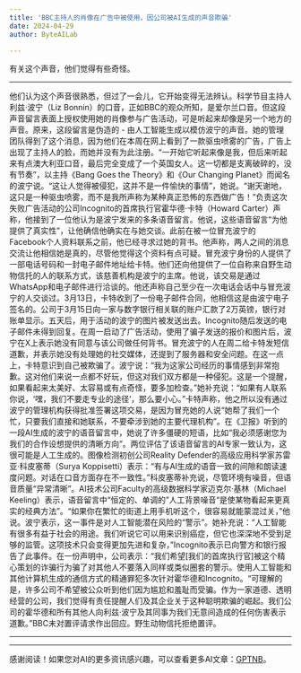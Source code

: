```yaml
---
title: 'BBC主持人的肖像在广告中被使用，因公司被AI生成的声音欺骗'
date: 2024-04-29
author: ByteAILab

---
```


有关这个声音，他们觉得有些奇怪。

---
他们认为这个声音很熟悉，但过了一会儿，它开始变得无法辨认。科学节目主持人利兹·波宁（Liz Bonnin）的口音，正如BBC的观众所知，是爱尔兰口音。但这段声音留言表面上授权使用她的肖像参与广告活动，可是听起来却像是另一个地方的声音。原来，这段留言是伪造的 - 由人工智能生成以模仿波宁的声音。她的管理团队得到了这个消息，因为他们在本周在网上看到了一款驱虫喷雾的广告，广告上出现了主持人的脸，而她并没有为此注册。“一开始它听起来像是我，但后来听起来有点澳大利亚口音，最后完全变成了一个英国女人。这一切都是支离破碎的，没有节奏”，以主持《Bang Goes the Theory》和《Our Changing Planet》而闻名的波宁说。“这让人觉得被侵犯，这并不是一件愉快的事情”，她说。“谢天谢地，这只是一种驱虫喷雾，而不是我所声称为某种真正恐怖的东西做广告！”负责这次失败广告活动的公司Incognito的首席执行官霍华德·卡特（Howard Carter）声称，他接到了一位他认为是波宁发来的多条语音留言。他说，这些语音留言“为他提供了真实性”，让他确信他确实在与她交谈。此前在被一位冒充波宁的Facebook个人资料联系之前，他已经寻求过她的背书。他声称，两人之间的消息交流让他相信她是真的，尽管他觉得这个资料有点可疑。冒充波宁身份的人提供了一部电话号码和一封电子邮件地址给卡特。他们还向他提供了一位自称来自野生动物信托的人的联系方式，该慈善机构是波宁的主席。他说，该交易是通过WhatsApp和电子邮件进行洽谈的。他还声称自己至少在一次电话会话中与冒充波宁的人交谈过。3月13日，卡特收到了一份电子邮件合同，他相信这是由波宁电子签名的。公司于3月15日向一家与数字银行相关联的账户汇款了2万英镑，银行对账单显示。五天后，用于活动的波宁的图片被发送出去。Incognito随后发送的电子邮件未得到回复。在周一启动了广告活动，使用了骗子发送的报价和图片后，波宁在X上表示她没有同意与该公司做任何背书。冒充波宁的人在周二给卡特发短信道歉，并表示她没有处理她的社交媒体，还提到了服务器和安全问题。在这一点上，卡特意识到自己被欺骗了。波宁说：“我为这家公司经历的事情感到非常抱歉。这对他们来说一点都不好玩，但这对我们双方都是一种侵犯。这是一个提醒，如果看起来太美好、太容易或有点奇怪，要多加检查。”她补充说：“如果有人联系你说，‘嘿，我们不要走专业的途径’，那么要小心。”卡特声称，他之所以没有通过波宁的管理机构获得批准签署这项交易，是因为冒充她的人说“她帮了我们一个忙，只要我们直接和她联系，不要牵涉到她的主要代理机构”。在《卫报》听到的一段AI生成的波宁的语音留言中，她说了许多僵硬的短语，比如“我必须感谢您为我们的合作设想提供的清晰方向”。两位评估了该语音留言的AI专家一致认为，这很可能是人工生成的。图像检测初创公司Reality Defender的高级应用科学家苏雷亚·科皮塞蒂（Surya Koppisetti）表示：“有与AI生成的语音一致的间隙和朗读速度问题。对话在口音方面存在不一致性。”科皮塞蒂补充说，尽管环境有噪音，但语音质量“异常清晰”。AI技术公司Faculty的高级数据科学家迈克尔·基林（Michael Keeling）表示，语音留言中“恒定的、单调的”人工背景噪音“是使某物看起来更真实的经典方法”。“如果你在繁忙的街道上用手机听这个，很容易就能蒙混过关，”他说。波宁表示，这一事件是对人工智能潜在风险的“警示”。她补充说：“人工智能有很多有益于社会的用途。我们听说它可以用来识别癌症，但它也深深地不受到足够的监管。这项技术只会变得更加先进和复杂，”Incognito表示已向警方和银行报告了此事件。在一份声明中，公司表示：“我们希望[我们的首席执行官]被这个精心策划的诈骗行为骗了对其他人不要落入同样或类似圈套的警示。使用人工智能和其他计算机生成的通信方式的精通罪犯多次针对霍华德和Incognito。“可理解的是，许多公司不希望被公众听到他们因为尴尬和羞耻而受骗。作为一家道德、透明经营的公司，我们觉得有责任提醒人们及其企业关于这种聪明欺骗的崛起。我们公司的霍华德和所有其他人向利兹·波宁及其同事为我们无意间造成的任何伤害表示道歉。”BBC未对置评请求作出回应。野生动物信托拒绝置评。

---
---
感谢阅读！如果您对AI的更多资讯感兴趣，可以查看更多AI文章：[GPTNB](https://gptnb.com)。